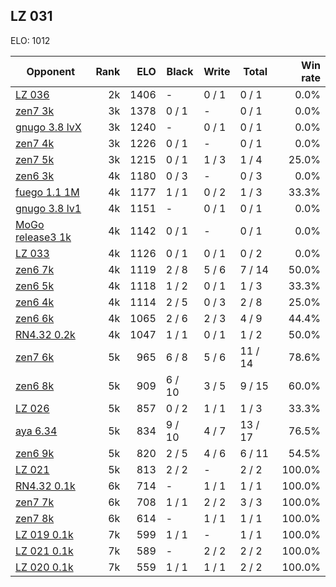 ## LZ 031 ##

ELO: 1012

Opponent | Rank | ELO | Black | Write | Total | Win rate
---------|-----:|----:|-------|-------|-------|-------:
[LZ 036](LZ%20036.md) | 2k | 1406 | - | 0 / 1 | 0 / 1 | 0.0%
[zen7 3k](zen7%203k.md) | 3k | 1378 | 0 / 1 | - | 0 / 1 | 0.0%
[gnugo 3.8 lvX](gnugo%203.8%20lvX.md) | 3k | 1240 | - | 0 / 1 | 0 / 1 | 0.0%
[zen7 4k](zen7%204k.md) | 3k | 1226 | 0 / 1 | - | 0 / 1 | 0.0%
[zen7 5k](zen7%205k.md) | 3k | 1215 | 0 / 1 | 1 / 3 | 1 / 4 | 25.0%
[zen6 3k](zen6%203k.md) | 4k | 1180 | 0 / 3 | - | 0 / 3 | 0.0%
[fuego 1.1 1M](fuego%201.1%201M.md) | 4k | 1177 | 1 / 1 | 0 / 2 | 1 / 3 | 33.3%
[gnugo 3.8 lv1](gnugo%203.8%20lv1.md) | 4k | 1151 | - | 0 / 1 | 0 / 1 | 0.0%
[MoGo release3 1k](MoGo%20release3%201k.md) | 4k | 1142 | 0 / 1 | - | 0 / 1 | 0.0%
[LZ 033](LZ%20033.md) | 4k | 1126 | 0 / 1 | 0 / 1 | 0 / 2 | 0.0%
[zen6 7k](zen6%207k.md) | 4k | 1119 | 2 / 8 | 5 / 6 | 7 / 14 | 50.0%
[zen6 5k](zen6%205k.md) | 4k | 1118 | 1 / 2 | 0 / 1 | 1 / 3 | 33.3%
[zen6 4k](zen6%204k.md) | 4k | 1114 | 2 / 5 | 0 / 3 | 2 / 8 | 25.0%
[zen6 6k](zen6%206k.md) | 4k | 1065 | 2 / 6 | 2 / 3 | 4 / 9 | 44.4%
[RN4.32 0.2k](RN4.32%200.2k.md) | 4k | 1047 | 1 / 1 | 0 / 1 | 1 / 2 | 50.0%
[zen7 6k](zen7%206k.md) | 5k | 965 | 6 / 8 | 5 / 6 | 11 / 14 | 78.6%
[zen6 8k](zen6%208k.md) | 5k | 909 | 6 / 10 | 3 / 5 | 9 / 15 | 60.0%
[LZ 026](LZ%20026.md) | 5k | 857 | 0 / 2 | 1 / 1 | 1 / 3 | 33.3%
[aya 6.34](aya%206.34.md) | 5k | 834 | 9 / 10 | 4 / 7 | 13 / 17 | 76.5%
[zen6 9k](zen6%209k.md) | 5k | 820 | 2 / 5 | 4 / 6 | 6 / 11 | 54.5%
[LZ 021](LZ%20021.md) | 5k | 813 | 2 / 2 | - | 2 / 2 | 100.0%
[RN4.32 0.1k](RN4.32%200.1k.md) | 6k | 714 | - | 1 / 1 | 1 / 1 | 100.0%
[zen7 7k](zen7%207k.md) | 6k | 708 | 1 / 1 | 2 / 2 | 3 / 3 | 100.0%
[zen7 8k](zen7%208k.md) | 6k | 614 | - | 1 / 1 | 1 / 1 | 100.0%
[LZ 019 0.1k](LZ%20019%200.1k.md) | 7k | 599 | 1 / 1 | - | 1 / 1 | 100.0%
[LZ 021 0.1k](LZ%20021%200.1k.md) | 7k | 589 | - | 2 / 2 | 2 / 2 | 100.0%
[LZ 020 0.1k](LZ%20020%200.1k.md) | 7k | 559 | 1 / 1 | 1 / 1 | 2 / 2 | 100.0%
